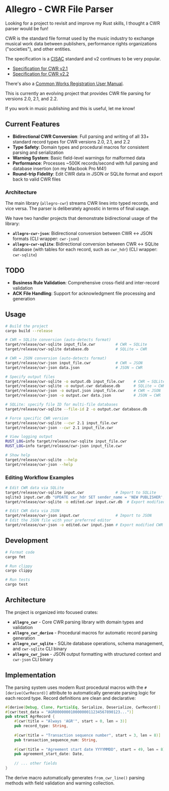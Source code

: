 # Allegro - CWR File Parser

Looking for a project to revisit and improve my Rust skills, I thought a CWR parser would be fun!

CWR is the standard file format used by the music industry to exchange musical work data between publishers, performance rights organizations ("societies"), and other entities.

The specification is a [CISAC](https://www.cisac.org) standard and v2 continues to be very popular.

- [Specification for CWR v2.1](https://members.cisac.org/CisacPortal/cisacDownloadFollow.do?docId=37079)
- [Specification for CWR v2.2](https://members.cisac.org/CisacPortal/cisacDownloadFollow.do?docId=41804)

There's also a [Common Works Registration User Manual](https://members.cisac.org/CisacPortal/cisacDownloadFollow.do?docId=22272).

This is currently an evolving project that provides CWR file parsing for versions 2.0, 2.1, and 2.2.

If you work in music publishing and this is useful, let me know!

## Current Features

- **Bidirectional CWR Conversion**: Full parsing and writing of all 33+ standard record types for CWR versions 2.0, 2.1, and 2.2
- **Type Safety**: Domain types and procedural macros for consistent parsing and serialization
- **Warning System**: Basic field-level warnings for malformed data
- **Performance**: Processes ~500K records/second with full parsing and database insertion (on my Macbook Pro M4!)
- **Round-trip Fidelity**: Edit CWR data in JSON or SQLite format and export back to valid CWR files
 
### Architecture

The main library (`allegro-cwr`) streams CWR lines into typed records, and vice versa. The parser is deliberately agnostic in terms of final usage.

We have two handler projects that demonstrate bidirectional usage of the library:

- **`allegro-cwr-json`**: Bidirectional conversion between CWR ↔ JSON formats (CLI wrapper: `cwr-json`)
- **`allegro-cwr-sqlite`**: Bidirectional conversion between CWR ↔ SQLite database (with tables for each record, such as `cwr_hdr`) (CLI wrapper: `cwr-sqlite`)

## TODO

- **Business Rule Validation**: Comprehensive cross-field and inter-record validation
- **ACK File Handling**: Support for acknowledgment file processing and generation

## Usage

```bash
# Build the project
cargo build --release

# CWR ↔ SQLite conversion (auto-detects format)
target/release/cwr-sqlite input_file.cwr         # CWR → SQLite
target/release/cwr-sqlite database.db            # SQLite → CWR

# CWR ↔ JSON conversion (auto-detects format)  
target/release/cwr-json input_file.cwr           # CWR → JSON
target/release/cwr-json data.json                # JSON → CWR

# Specify output files
target/release/cwr-sqlite -o output.db input_file.cwr    # CWR → SQLite
target/release/cwr-sqlite -o output.cwr database.db      # SQLite → CWR
target/release/cwr-json -o output.json input_file.cwr    # CWR → JSON
target/release/cwr-json -o output.cwr data.json          # JSON → CWR

# SQLite: specify file ID for multi-file databases
target/release/cwr-sqlite --file-id 2 -o output.cwr database.db

# Force specific CWR version
target/release/cwr-sqlite --cwr 2.1 input_file.cwr
target/release/cwr-json --cwr 2.1 input_file.cwr

# View logging output
RUST_LOG=info target/release/cwr-sqlite input_file.cwr
RUST_LOG=info target/release/cwr-json input_file.cwr

# Show help
target/release/cwr-sqlite --help
target/release/cwr-json --help
```

### Editing Workflow Examples

```bash
# Edit CWR data via SQLite
target/release/cwr-sqlite input.cwr              # Import to SQLite
sqlite3 input.cwr.db "UPDATE cwr_hdr SET sender_name = 'NEW PUBLISHER';"
target/release/cwr-sqlite -o edited.cwr input.cwr.db  # Export modified CWR

# Edit CWR data via JSON
target/release/cwr-json input.cwr                # Import to JSON  
# Edit the JSON file with your preferred editor
target/release/cwr-json -o edited.cwr input.json # Export modified CWR
```

## Development

```bash
# Format code
cargo fmt

# Run clippy
cargo clippy

# Run tests
cargo test
```

## Architecture

The project is organized into focused crates:

- **`allegro_cwr`** - Core CWR parsing library with domain types and validation
- **`allegro_cwr_derive`** - Procedural macros for automatic record parsing generation
- **`allegro_cwr_sqlite`** - SQLite database operations, schema management, and `cwr-sqlite` CLI binary
- **`allegro_cwr_json`** - JSON output formatting with structured context and `cwr-json` CLI binary

## Implementation

The parsing system uses modern Rust procedural macros with the `#[derive(CwrRecord)]` attribute to automatically generate parsing logic for each record type. Record definitions are clean and declarative:

```rust
#[derive(Debug, Clone, PartialEq, Serialize, Deserialize, CwrRecord)]
#[cwr(test_data = "AGR00000001000000011234567890123...")]
pub struct AgrRecord {
    #[cwr(title = "Always 'AGR'", start = 0, len = 3)]
    pub record_type: String,
    
    #[cwr(title = "Transaction sequence number", start = 3, len = 8)]
    pub transaction_sequence_num: String,
    
    #[cwr(title = "Agreement start date YYYYMMDD", start = 49, len = 8)]
    pub agreement_start_date: Date,
    
    // ... other fields
}
```

The derive macro automatically generates `from_cwr_line()` parsing methods with field validation and warning collection.